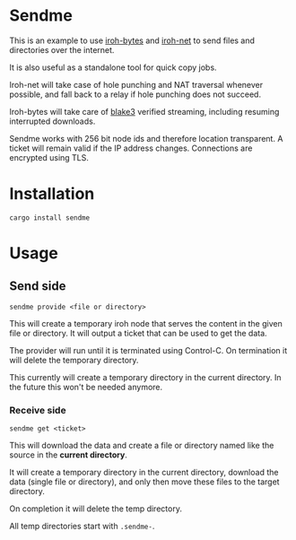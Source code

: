 # Sendme

This is an example to use [iroh-bytes](https://crates.io/crates/iroh-bytes) and
[iroh-net](https://crates.io/crates/iroh-net) to send files and directories over
the internet.

It is also useful as a standalone tool for quick copy jobs.

Iroh-net will take case of hole punching and NAT traversal whenever possible, and
fall back to a relay if hole punching does not succeed.

Iroh-bytes will take care of [blake3](https://crates.io/crates/blake3) verified streaming, including resuming interrupted downloads.

Sendme works with 256 bit node ids and therefore location transparent. A ticket will
remain valid if the IP address changes. Connections are encrypted using TLS.

# Installation

```
cargo install sendme
```

# Usage

## Send side

```
sendme provide <file or directory>
```

This will create a temporary iroh node that serves the content in the given file or directory.
It will output a ticket that can be used to get the data.

The provider will run until it is terminated using Control-C. On termination it will delete
the temporary directory.

This currently will create a temporary directory in the current directory. In the future this
won't be needed anymore.

### Receive side

```
sendme get <ticket>
```

This will download the data and create a file or directory named like the source
in the **current directory**.

It will create a temporary directory in the current directory, download the data (single
file or directory), and only then move these files to the target directory.

On completion it will delete the temp directory.

All temp directories start with `.sendme-`.